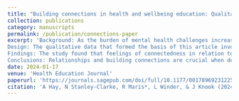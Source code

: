 ```yaml
---
title: "Building connections in health and wellbeing education: Qualitative findings of a study with New Zealand agricultural students"
collection: publications
category: manuscripts
permalink: /publication/connections-paper
excerpt: 'Background: As the burden of mental health challenges increases globally, delivering mental health education programmes to at-risk groups is critical. Important factors governing the success of health and wellbeing education include the relationships and connections formed between students and those delivering the education. This article reports on the qualitative findings from a mixed-methods study evaluating a mental health wellbeing programme delivered to first-year agricultural students across two universities in New Zealand.
Design: The qualitative data that formed the basis of this article involved an exploratory approach utilising semi-structured interviews with participants who had attended a mental health wellbeing programme.
Findings: The study found that feelings of connectedness in relation to the programme and the educators, as well as the material provided, improved engagement. In particular, connection was improved through the use of peer educators from within the target community, alongside considerations of timing, promotion and incentives in the delivery of programmes.
Conclusions: Relationships and building connections are crucial when delivering health and wellbeing education. These findings have implications for those developing and delivering educational mental health interventions at tertiary institutions in terms of the mechanisms used to support engagement, learning and integration of knowledge.'
date: 2024-01-17
venue: 'Health Education Journal'
paperurl: 'https://journals.sagepub.com/doi/full/10.1177/00178969231225089'
citation: 'A Hay, N Stanley-Clarke, R Maris*, L Winder, & J Knook (2024). &quot;Building connections in health and wellbeing education: Qualitative findings of a study with New Zealand agricultural students.&quot; <i>Health Education Journal</i>. 351(1).'
---
```


